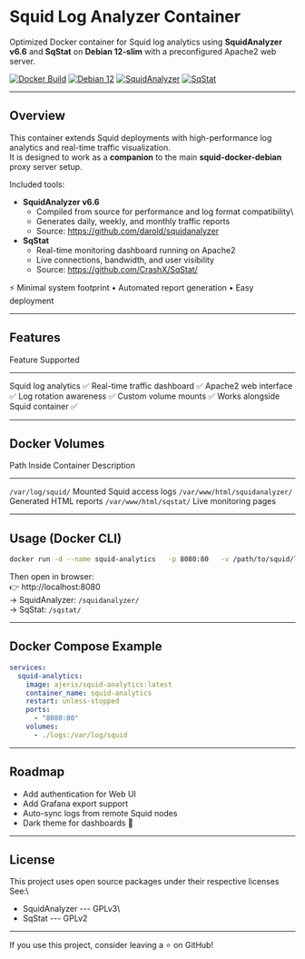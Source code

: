 # Squid Log Analyzer Container

Optimized Docker container for Squid log analytics using **SquidAnalyzer
v6.6** and **SqStat** on **Debian 12-slim** with a preconfigured Apache2
web server.

[![Docker
Build](https://img.shields.io/badge/docker-build-blue.svg)](https://docker.com)
[![Debian
12](https://img.shields.io/badge/base-Debian%2012--slim-lightgrey)](https://www.debian.org/)
[![SquidAnalyzer](https://img.shields.io/badge/SquidAnalyzer-6.6-success)](https://github.com/darold/squidanalyzer)
[![SqStat](https://img.shields.io/badge/SqStat-latest-brightgreen)](https://github.com/CrashX/SqStat/)

------------------------------------------------------------------------

## Overview

This container extends Squid deployments with high-performance log
analytics and real-time traffic visualization.\
It is designed to work as a **companion** to the main
**squid-docker-debian** proxy server setup.

Included tools:

-   **SquidAnalyzer v6.6**
    -   Compiled from source for performance and log format
        compatibility\
    -   Generates daily, weekly, and monthly traffic reports
    -   Source: https://github.com/darold/squidanalyzer
-   **SqStat**
    -   Real-time monitoring dashboard running on Apache2
    -   Live connections, bandwidth, and user visibility
    -   Source: https://github.com/CrashX/SqStat/

⚡ Minimal system footprint • Automated report generation • Easy
deployment

------------------------------------------------------------------------

## Features

  Feature                            Supported
  --------------------------------- -----------
  Squid log analytics                   ✅
  Real-time traffic dashboard           ✅
  Apache2 web interface                 ✅
  Log rotation awareness                ✅
  Custom volume mounts                  ✅
  Works alongside Squid container       ✅

------------------------------------------------------------------------

## Docker Volumes

  Path Inside Container            Description
  -------------------------------- ---------------------------
  `/var/log/squid/`                Mounted Squid access logs
  `/var/www/html/squidanalyzer/`   Generated HTML reports
  `/var/www/html/sqstat/`          Live monitoring pages

------------------------------------------------------------------------

## Usage (Docker CLI)

``` bash
docker run -d --name squid-analytics   -p 8080:80   -v /path/to/squid/logs:/var/log/squid   ajeris/squid-analytics:latest
```

Then open in browser:\
👉 http://localhost:8080\
→ SquidAnalyzer: `/squidanalyzer/`\
→ SqStat: `/sqstat/`

------------------------------------------------------------------------

## Docker Compose Example

``` yaml
services:
  squid-analytics:
    image: ajeris/squid-analytics:latest
    container_name: squid-analytics
    restart: unless-stopped
    ports:
      - "8080:80"
    volumes:
      - ./logs:/var/log/squid
```

------------------------------------------------------------------------

## Roadmap

-   Add authentication for Web UI
-   Add Grafana export support
-   Auto-sync logs from remote Squid nodes
-   Dark theme for dashboards 🎨

------------------------------------------------------------------------

## License

This project uses open source packages under their respective licenses\
See:\
- SquidAnalyzer --- GPLv3\
- SqStat --- GPLv2

------------------------------------------------------------------------

If you use this project, consider leaving a ⭐ on GitHub!

